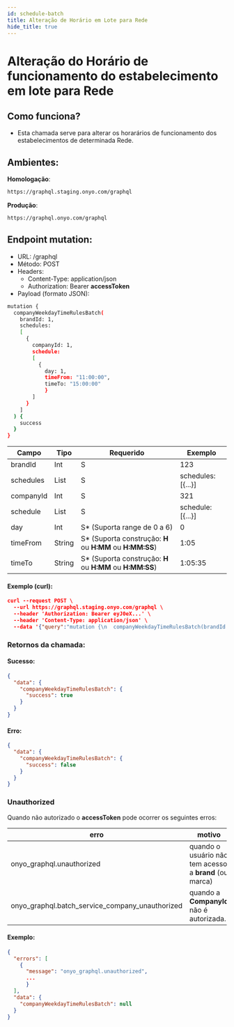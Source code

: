 ```yaml
---
id: schedule-batch
title: Alteração de Horário em Lote para Rede
hide_title: true
---
```


# Alteração do Horário de funcionamento do estabelecimento em lote para Rede

## Como funciona?

- Esta chamada serve para alterar os horarários de funcionamento dos estabelecimentos de determinada Rede.

## Ambientes:

**Homologação**:
```bash
https://graphql.staging.onyo.com/graphql
```

**Produção**:
```bash
https://graphql.onyo.com/graphql
```


## Endpoint mutation:

- URL: /graphql
- Método: POST
- Headers:
  - Content-Type: application/json
  - Authorization: Bearer **accessToken**
- Payload (formato JSON):
```bash
mutation {
  companyWeekdayTimeRulesBatch(
    brandId: 1, 
    schedules: 
    [
      {
        companyId: 1, 
        schedule: 
        [
          {
            day: 1, 
            timeFrom: "11:00:00", 
            timeTo: "15:00:00"
            }
        ]
      }
    ]
  ) {
    success
  }
}
```    


| **Campo** | **Tipo**            | **Requerido** | **Exemplo**        |
| --------- | ------------------- | ------------- | ------------- |
| brandId     | Int             | S             | 123 |
| schedules     | List            | S             | schedules: [{...}]  |
| companyId     | Int              | S             | 321 |
| schedule     | List              | S             | schedule: [{...}] |
| day     | Int              | S* (Suporta range de 0 a 6)             | 0 |
| timeFrom     | String              | S* (Suporta construção: **H** ou **H:MM** ou **H:MM:SS**) | 1:05 | 
| timeTo     | String              | S* (Suporta construção: **H** ou **H:MM** ou **H:MM:SS**) | 1:05:35 | 

#### Exemplo (curl):

```json
curl --request POST \
  --url https://graphql.staging.onyo.com/graphql \
  --header 'Authorization: Bearer eyJ0eX...' \
  --header 'Content-Type: application/json' \
  --data '{"query":"mutation {\n  companyWeekdayTimeRulesBatch(brandId: 123, schedules: [\n    {companyId: 1, schedule: [{day: 1, timeFrom: \"11:00:00\", timeTo: \"15:00:00\"}]},\n  ]) {\n    success\n  }\n}\n\n\n\n"}'
```

### Retornos da chamada:

#### Sucesso:

```json
{
  "data": {
    "companyWeekdayTimeRulesBatch": {
      "success": true
    }
  }
}
```

#### Erro:
```json
{
  "data": {
    "companyWeekdayTimeRulesBatch": {
      "success": false
    }
  }
}
```

### Unauthorized

Quando não autorizado o **accessToken** pode ocorrer os seguintes erros:


| **erro** |  **motivo** 
| --------- |  ------------------ |
| onyo_graphql.unauthorized     | quando o usuário não tem acesso a **brand** (ou marca)  
| onyo_graphql.batch_service_company_unauthorized     | quando a **CompanyId** não é autorizada. 


#### Exemplo:
```json
{
  "errors": [
    {
      "message": "onyo_graphql.unauthorized",
      ...
      }
  ],
  "data": {
    "companyWeekdayTimeRulesBatch": null
  }
}
```


